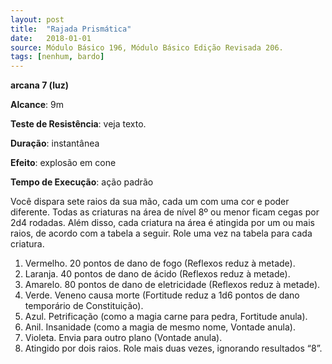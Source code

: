 ```yaml
---
layout: post
title:  "Rajada Prismática"
date:   2018-01-01
source: Módulo Básico 196, Módulo Básico Edição Revisada 206.
tags: [nenhum, bardo]
---
```


**arcana 7 (luz)**

**Alcance**: 9m

**Teste de Resistência**: veja texto.

**Duração**: instantânea

**Efeito**: explosão em cone

**Tempo de Execução**: ação padrão

Você dispara sete raios da sua mão, cada um com uma cor e poder diferente. Todas as criaturas na área de nível 8º ou menor ficam cegas por 2d4 rodadas. Além disso, cada criatura na área é atingida por um ou mais raios, de acordo com a tabela a seguir.
Role uma vez na tabela para cada criatura.
1) Vermelho. 20 pontos de dano de fogo (Reflexos reduz à metade).
2) Laranja. 40 pontos de dano de ácido (Reflexos reduz à metade).
3) Amarelo. 80 pontos de dano de eletricidade (Reflexos reduz à metade).
4) Verde. Veneno causa morte (Fortitude reduz a 1d6 pontos de dano temporário de Constituição).
5) Azul. Petrificação (como a magia carne para pedra, Fortitude anula).
6) Anil. Insanidade (como a magia de mesmo nome, Vontade anula).
7) Violeta. Envia para outro plano (Vontade anula).
8) Atingido por dois raios. Role mais duas vezes, ignorando resultados “8”.

